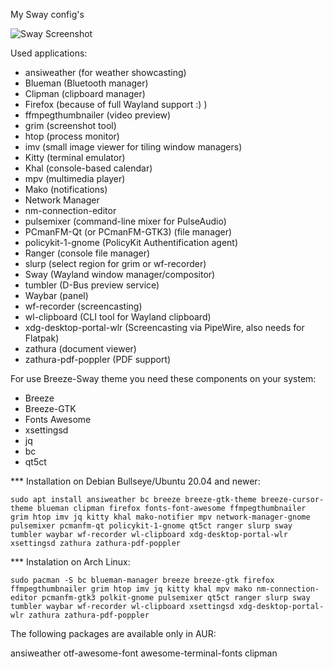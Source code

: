 My Sway config's 

![Sway Screenshot](https://github.com/Sunderland93/dotfiles/blob/master/Sway/screenshot.png)

Used applications:

* ansiweather (for weather showcasting)
* Blueman (Bluetooth manager)
* Clipman (clipboard manager)
* Firefox (because of full Wayland support :) )
* ffmpegthumbnailer (video preview)
* grim (screenshot tool)
* htop (process monitor)
* imv (small image viewer for tiling window managers)
* Kitty (terminal emulator)
* Khal (console-based calendar)
* mpv (multimedia player)
* Mako (notifications)
* Network Manager
* nm-connection-editor
* pulsemixer (command-line mixer for PulseAudio)
* PCmanFM-Qt (or PCmanFM-GTK3) (file manager)
* policykit-1-gnome (PolicyKit Authentification agent)
* Ranger (console file manager)
* slurp (select region for grim or wf-recorder)
* Sway (Wayland window manager/compositor)
* tumbler (D-Bus preview service)
* Waybar (panel)
* wf-recorder (screencasting)
* wl-clipboard (CLI tool for Wayland clipboard)
* xdg-desktop-portal-wlr (Screencasting via PipeWire, also needs for Flatpak)
* zathura (document viewer)
* zathura-pdf-poppler (PDF support)

For use Breeze-Sway theme you need these components on your system:

* Breeze
* Breeze-GTK
* Fonts Awesome
* xsettingsd
* jq
* bc
* qt5ct

*** Installation on Debian Bullseye/Ubuntu 20.04 and newer:

`sudo apt install ansiweather bc breeze breeze-gtk-theme breeze-cursor-theme blueman clipman firefox fonts-font-awesome ffmpegthumbnailer
grim htop imv jq kitty khal mako-notifier mpv network-manager-gnome pulsemixer pcmanfm-qt policykit-1-gnome qt5ct ranger slurp sway tumbler waybar wf-recorder
wl-clipboard xdg-desktop-portal-wlr xsettingsd zathura zathura-pdf-poppler`

*** Instalation on Arch Linux:

`sudo pacman -S bc blueman-manager breeze breeze-gtk firefox ffmpegthumbnailer grim htop imv jq kitty khal mpv mako nm-connection-editor
pcmanfm-gtk3 polkit-gnome pulsemixer qt5ct ranger slurp sway tumbler waybar wf-recorder wl-clipboard xsettingsd xdg-desktop-portal-wlr
zathura zathura-pdf-poppler`

The following packages are available only in AUR:

ansiweather
otf-awesome-font
awesome-terminal-fonts
clipman
